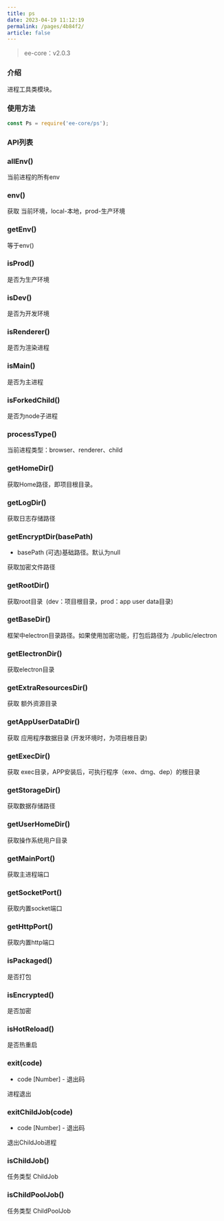 ```yaml
---
title: ps
date: 2023-04-19 11:12:19
permalink: /pages/4b84f2/
article: false
---
```


> ee-core：v2.0.3

### 介绍
进程工具类模块。

### 使用方法
```javascript
const Ps = require('ee-core/ps');
```

### API列表
### allEnv()
当前进程的所有env

### env()
获取 当前环境，local-本地，prod-生产环境

### getEnv()
等于env()

### isProd()
是否为生产环境

### isDev()
是否为开发环境

### isRenderer()
是否为渲染进程

### isMain()
是否为主进程

### isForkedChild()
是否为node子进程

### processType()
当前进程类型：browser、renderer、child

### getHomeDir()
获取Home路径，即项目根目录。

### getLogDir()
获取日志存储路径 

### getEncryptDir(basePath)
- basePath (可选)基础路径。默认为null

获取加密文件路径

### getRootDir()
获取root目录  (dev：项目根目录，prod：app user data目录)

### getBaseDir()
框架中electron目录路径。如果使用加密功能，打包后路径为 ./public/electron

### getElectronDir()
获取electron目录

### getExtraResourcesDir()
获取 额外资源目录

### getAppUserDataDir()
获取 应用程序数据目录 (开发环境时，为项目根目录)

### getExecDir()
获取 exec目录，APP安装后，可执行程序（exe、dmg、dep）的根目录

### getStorageDir()
获取数据存储路径

### getUserHomeDir()
获取操作系统用户目录

### getMainPort()
获取主进程端口

### getSocketPort()
获取内置socket端口

### getHttpPort()
获取内置http端口

### isPackaged()
是否打包

### isEncrypted()
是否加密

### isHotReload()
是否热重启

### exit(code)
- code [Number] - 退出码

进程退出

### exitChildJob(code)
- code [Number] - 退出码

退出ChildJob进程

### isChildJob()
任务类型 ChildJob

### isChildPoolJob()
任务类型 ChildPoolJob






